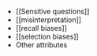 - [[Sensitive questions]]
- [[misinterpretation]]
- [[recall biases]]
- [[selection biases]]
- Other attributes